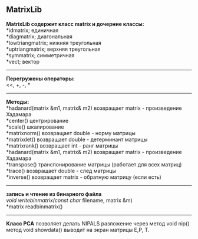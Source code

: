 ## MatrixLib  
**MatrixLib содержит класс matrix и дочерние классы:**  
*idmatrix;  единичная  
*diagmatrix;  диагональная  
*lowtriangmatrix;   нижняя треугольная  
*uptriangmatrix;  верхняя треугольная  
*symmatrix;  симметричная  
*vect;  вектор  
***
**Перегружены операторы:**  
<<, +, -, *  
***
**Mетоды:**  
*hadanard(matrix &m1, matrix& m2)  возвращает matrix - произведение Хадамара  
*center()  центрирование  
*scale()  шкалирование  
*matrixnorm()  возвращает double - норму матрицы  
*matrixdet()  возвращает double - детерминант матрицы  
*matrixrank()  возвращает int - ранг матрицы  
*hadanard(matrix &m1, matrix& m2)  возвращает matrix - произведение Хадамара  
*transpose()  транспонирование матрицы (работает для всех матриц)  
*trace()  возвращает double - след матрицы  
*inverse()  возвращает matrix -  обратную матрицу (если есть)  
***
**запись и чтение из бинарного файла**  
*void writebinmatrix(const char* filename, matrix &m)  
*matrix readbinmatrix()  
***  
**Класс PCA** позволяет делать NIPALS разложение через метод void nip()  
метод void showdata() выводит на экран матрицы E,P, T.  




